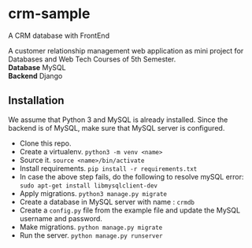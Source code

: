# crm-sample
A CRM database with FrontEnd  

A customer relationship management web application as mini project for Databases and Web Tech Courses of 5th Semester.  
**Database**  MySQL  
**Backend**   Django  

## Installation

We assume that Python 3 and MySQL is already installed.
Since the backend is of MySQL, make sure that MySQL server 
is configured.

- Clone this repo.
- Create a virtualenv. `python3 -m venv <name>`
- Source it. `source <name>/bin/activate`
- Install requirements. `pip install -r requirements.txt`
- In case the above step fails, do the following to resolve
mySQL error: `sudo apt-get install libmysqlclient-dev`
- Apply migrations. `python3 manage.py migrate`
- Create a database in MySQL server with name : `crmdb`
- Create a `config.py` file from the example file and update the
MySQL username and password.
- Make migrations. `python manage.py migrate`
- Run the server. `python manage.py runserver`
